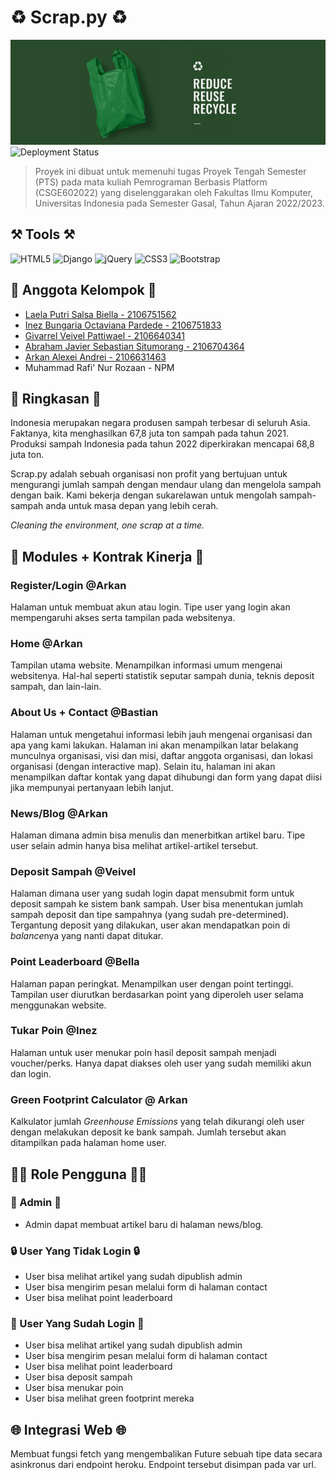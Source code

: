 # ♻️ Scrap.py ♻️
![Banner](banner.png)
![Deployment Status](https://github.com/arkanalexei/tk-pbp/actions/workflows/dpl.yml/badge.svg)
>Proyek ini dibuat untuk memenuhi tugas Proyek Tengah Semester (PTS) pada mata kuliah Pemrograman Berbasis Platform (CSGE602022) yang diselenggarakan oleh Fakultas Ilmu Komputer, Universitas Indonesia pada Semester Gasal, Tahun Ajaran 2022/2023.

## ⚒️ Tools ⚒️
![HTML5](https://img.shields.io/badge/html5-%23E34F26.svg?style=for-the-badge&logo=html5&logoColor=white)
![Django](https://img.shields.io/badge/django-%23092E20.svg?style=for-the-badge&logo=django&logoColor=white)
![jQuery](https://img.shields.io/badge/jquery-%230769AD.svg?style=for-the-badge&logo=jquery&logoColor=white)
![CSS3](https://img.shields.io/badge/css3-%231572B6.svg?style=for-the-badge&logo=css3&logoColor=white)
![Bootstrap](https://img.shields.io/badge/bootstrap-%23563D7C.svg?style=for-the-badge&logo=bootstrap&logoColor=white) 

## 👤 Anggota Kelompok 👤
- [Laela Putri Salsa Biella - 2106751562](https://github.com/salsabiellalp)
- [Inez Bungaria Octaviana Pardede - 2106751833](https://github.com/InezBungaria)
- [Givarrel Veivel Pattiwael - 2106640341](https://github.com/Veivel)
- [Abraham Javier Sebastian Situmorang - 2106704364](https://github.com/ajsebastians)
- [Arkan Alexei Andrei - 2106631463](https://github.com/arkanalexei)
- Muhammad Rafi' Nur Rozaan - NPM

## 📝 Ringkasan 📝
Indonesia merupakan negara produsen sampah terbesar di seluruh Asia. Faktanya, kita menghasilkan 67,8 juta ton sampah pada tahun 2021. Produksi sampah Indonesia pada tahun 2022 diperkirakan mencapai 68,8 juta ton.

Scrap.py adalah sebuah organisasi non profit yang bertujuan untuk mengurangi jumlah sampah dengan mendaur ulang dan mengelola sampah dengan baik. Kami bekerja dengan sukarelawan untuk mengolah sampah-sampah anda untuk masa depan yang lebih cerah.

*Cleaning the environment, one scrap at a time.*

## 📃 Modules + Kontrak Kinerja 📃
### Register/Login @Arkan
Halaman untuk membuat akun atau login. Tipe user yang login akan mempengaruhi akses serta tampilan pada websitenya.
### Home @Arkan
Tampilan utama website. Menampilkan informasi umum mengenai websitenya. Hal-hal seperti statistik seputar sampah dunia, teknis deposit sampah, dan lain-lain.
### About Us + Contact @Bastian
Halaman untuk mengetahui informasi lebih jauh mengenai organisasi dan apa yang kami lakukan. Halaman ini akan menampilkan latar belakang munculnya organisasi, visi dan misi, daftar anggota organisasi, dan lokasi organisasi (dengan interactive map). Selain itu, halaman ini akan menampilkan daftar kontak yang dapat dihubungi dan form yang dapat diisi jika mempunyai pertanyaan lebih lanjut.

### News/Blog @Arkan
Halaman dimana admin bisa menulis dan menerbitkan artikel baru. Tipe user selain admin hanya bisa melihat artikel-artikel tersebut.

### Deposit Sampah @Veivel
Halaman dimana user yang sudah login dapat mensubmit form untuk deposit sampah ke sistem bank sampah. User bisa menentukan jumlah sampah deposit dan tipe sampahnya (yang sudah pre-determined). Tergantung deposit yang dilakukan, user akan mendapatkan poin di *balance*nya yang nanti dapat ditukar.

### Point Leaderboard @Bella
Halaman papan peringkat. Menampilkan user dengan point tertinggi. Tampilan user diurutkan berdasarkan point yang diperoleh user selama menggunakan website.

### Tukar Poin @Inez
Halaman untuk user menukar poin hasil deposit sampah menjadi voucher/perks. Hanya dapat diakses oleh user yang sudah memiliki akun dan login.

### Green Footprint Calculator @ Arkan
Kalkulator jumlah *Greenhouse Emissions* yang telah dikurangi oleh user dengan melakukan deposit ke bank sampah. Jumlah tersebut akan ditampilkan pada halaman home user.

## 👨‍💻 Role Pengguna 👨‍💻
### 👤 Admin 👤
- Admin dapat membuat artikel baru di halaman news/blog.

### 🔒 User Yang Tidak Login 🔒
- User bisa melihat artikel yang sudah dipublish admin
- User bisa mengirim pesan melalui form di halaman contact
- User bisa melihat point leaderboard

### 🔑 User Yang Sudah Login 🔑
- User bisa melihat artikel yang sudah dipublish admin
- User bisa mengirim pesan melalui form di halaman contact
- User bisa melihat point leaderboard
- User bisa deposit sampah
- User bisa menukar poin
- User bisa melihat green footprint mereka

## 🌐 Integrasi Web 🌐
Membuat fungsi fetch yang mengembalikan Future sebuah tipe data secara asinkronus dari endpoint heroku. Endpoint tersebut disimpan pada var url.
